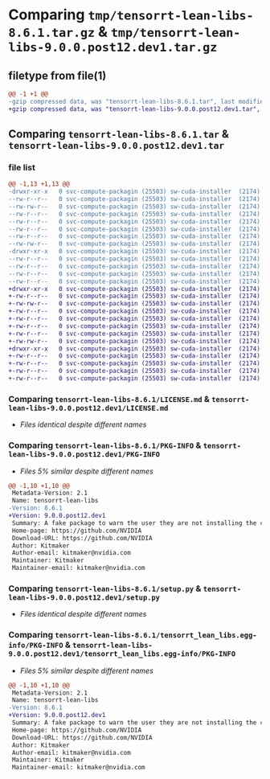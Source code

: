 # Comparing `tmp/tensorrt-lean-libs-8.6.1.tar.gz` & `tmp/tensorrt-lean-libs-9.0.0.post12.dev1.tar.gz`

## filetype from file(1)

```diff
@@ -1 +1 @@
-gzip compressed data, was "tensorrt-lean-libs-8.6.1.tar", last modified: Wed May  3 00:01:47 2023, max compression
+gzip compressed data, was "tensorrt-lean-libs-9.0.0.post12.dev1.tar", last modified: Thu Aug  3 20:55:03 2023, max compression
```

## Comparing `tensorrt-lean-libs-8.6.1.tar` & `tensorrt-lean-libs-9.0.0.post12.dev1.tar`

### file list

```diff
@@ -1,13 +1,13 @@
-drwxr-xr-x   0 svc-compute-packagin (25503) sw-cuda-installer  (2174)        0 2023-05-03 00:01:47.518997 tensorrt-lean-libs-8.6.1/
--rw-r--r--   0 svc-compute-packagin (25503) sw-cuda-installer  (2174)      450 2023-05-03 00:01:47.000000 tensorrt-lean-libs-8.6.1/ERROR.txt
--rw-rw-r--   0 svc-compute-packagin (25503) sw-cuda-installer  (2174)    11336 2023-04-29 02:47:53.000000 tensorrt-lean-libs-8.6.1/LICENSE.md
--rw-r--r--   0 svc-compute-packagin (25503) sw-cuda-installer  (2174)       18 2023-05-03 00:01:47.000000 tensorrt-lean-libs-8.6.1/PACKAGE_NAME
--rw-r--r--   0 svc-compute-packagin (25503) sw-cuda-installer  (2174)     1619 2023-05-03 00:01:47.518997 tensorrt-lean-libs-8.6.1/PKG-INFO
--rw-r--r--   0 svc-compute-packagin (25503) sw-cuda-installer  (2174)      259 2023-05-03 00:01:47.000000 tensorrt-lean-libs-8.6.1/README.rst
--rw-r--r--   0 svc-compute-packagin (25503) sw-cuda-installer  (2174)       38 2023-05-03 00:01:47.518997 tensorrt-lean-libs-8.6.1/setup.cfg
--rw-rw-r--   0 svc-compute-packagin (25503) sw-cuda-installer  (2174)     4560 2023-04-29 02:47:53.000000 tensorrt-lean-libs-8.6.1/setup.py
-drwxr-xr-x   0 svc-compute-packagin (25503) sw-cuda-installer  (2174)        0 2023-05-03 00:01:47.518997 tensorrt-lean-libs-8.6.1/tensorrt_lean_libs.egg-info/
--rw-r--r--   0 svc-compute-packagin (25503) sw-cuda-installer  (2174)     1619 2023-05-03 00:01:47.000000 tensorrt-lean-libs-8.6.1/tensorrt_lean_libs.egg-info/PKG-INFO
--rw-r--r--   0 svc-compute-packagin (25503) sw-cuda-installer  (2174)      221 2023-05-03 00:01:47.000000 tensorrt-lean-libs-8.6.1/tensorrt_lean_libs.egg-info/SOURCES.txt
--rw-r--r--   0 svc-compute-packagin (25503) sw-cuda-installer  (2174)        1 2023-05-03 00:01:47.000000 tensorrt-lean-libs-8.6.1/tensorrt_lean_libs.egg-info/dependency_links.txt
--rw-r--r--   0 svc-compute-packagin (25503) sw-cuda-installer  (2174)       22 2023-05-03 00:01:47.000000 tensorrt-lean-libs-8.6.1/tensorrt_lean_libs.egg-info/top_level.txt
+drwxr-xr-x   0 svc-compute-packagin (25503) sw-cuda-installer  (2174)        0 2023-08-03 20:55:03.881907 tensorrt-lean-libs-9.0.0.post12.dev1/
+-rw-r--r--   0 svc-compute-packagin (25503) sw-cuda-installer  (2174)      450 2023-08-03 20:55:03.000000 tensorrt-lean-libs-9.0.0.post12.dev1/ERROR.txt
+-rw-rw-r--   0 svc-compute-packagin (25503) sw-cuda-installer  (2174)    11336 2023-07-05 21:17:33.000000 tensorrt-lean-libs-9.0.0.post12.dev1/LICENSE.md
+-rw-r--r--   0 svc-compute-packagin (25503) sw-cuda-installer  (2174)       18 2023-08-03 20:55:03.000000 tensorrt-lean-libs-9.0.0.post12.dev1/PACKAGE_NAME
+-rw-r--r--   0 svc-compute-packagin (25503) sw-cuda-installer  (2174)     1631 2023-08-03 20:55:03.881907 tensorrt-lean-libs-9.0.0.post12.dev1/PKG-INFO
+-rw-r--r--   0 svc-compute-packagin (25503) sw-cuda-installer  (2174)      259 2023-08-03 20:55:03.000000 tensorrt-lean-libs-9.0.0.post12.dev1/README.rst
+-rw-r--r--   0 svc-compute-packagin (25503) sw-cuda-installer  (2174)       38 2023-08-03 20:55:03.881907 tensorrt-lean-libs-9.0.0.post12.dev1/setup.cfg
+-rw-rw-r--   0 svc-compute-packagin (25503) sw-cuda-installer  (2174)     4560 2023-07-05 21:17:33.000000 tensorrt-lean-libs-9.0.0.post12.dev1/setup.py
+drwxr-xr-x   0 svc-compute-packagin (25503) sw-cuda-installer  (2174)        0 2023-08-03 20:55:03.881907 tensorrt-lean-libs-9.0.0.post12.dev1/tensorrt_lean_libs.egg-info/
+-rw-r--r--   0 svc-compute-packagin (25503) sw-cuda-installer  (2174)     1631 2023-08-03 20:55:03.000000 tensorrt-lean-libs-9.0.0.post12.dev1/tensorrt_lean_libs.egg-info/PKG-INFO
+-rw-r--r--   0 svc-compute-packagin (25503) sw-cuda-installer  (2174)      221 2023-08-03 20:55:03.000000 tensorrt-lean-libs-9.0.0.post12.dev1/tensorrt_lean_libs.egg-info/SOURCES.txt
+-rw-r--r--   0 svc-compute-packagin (25503) sw-cuda-installer  (2174)        1 2023-08-03 20:55:03.000000 tensorrt-lean-libs-9.0.0.post12.dev1/tensorrt_lean_libs.egg-info/dependency_links.txt
+-rw-r--r--   0 svc-compute-packagin (25503) sw-cuda-installer  (2174)       22 2023-08-03 20:55:03.000000 tensorrt-lean-libs-9.0.0.post12.dev1/tensorrt_lean_libs.egg-info/top_level.txt
```

### Comparing `tensorrt-lean-libs-8.6.1/LICENSE.md` & `tensorrt-lean-libs-9.0.0.post12.dev1/LICENSE.md`

 * *Files identical despite different names*

### Comparing `tensorrt-lean-libs-8.6.1/PKG-INFO` & `tensorrt-lean-libs-9.0.0.post12.dev1/PKG-INFO`

 * *Files 5% similar despite different names*

```diff
@@ -1,10 +1,10 @@
 Metadata-Version: 2.1
 Name: tensorrt-lean-libs
-Version: 8.6.1
+Version: 9.0.0.post12.dev1
 Summary: A fake package to warn the user they are not installing the correct package.
 Home-page: https://github.com/NVIDIA
 Download-URL: https://github.com/NVIDIA
 Author: Kitmaker
 Author-email: kitmaker@nvidia.com
 Maintainer: Kitmaker
 Maintainer-email: kitmaker@nvidia.com
```

### Comparing `tensorrt-lean-libs-8.6.1/setup.py` & `tensorrt-lean-libs-9.0.0.post12.dev1/setup.py`

 * *Files identical despite different names*

### Comparing `tensorrt-lean-libs-8.6.1/tensorrt_lean_libs.egg-info/PKG-INFO` & `tensorrt-lean-libs-9.0.0.post12.dev1/tensorrt_lean_libs.egg-info/PKG-INFO`

 * *Files 5% similar despite different names*

```diff
@@ -1,10 +1,10 @@
 Metadata-Version: 2.1
 Name: tensorrt-lean-libs
-Version: 8.6.1
+Version: 9.0.0.post12.dev1
 Summary: A fake package to warn the user they are not installing the correct package.
 Home-page: https://github.com/NVIDIA
 Download-URL: https://github.com/NVIDIA
 Author: Kitmaker
 Author-email: kitmaker@nvidia.com
 Maintainer: Kitmaker
 Maintainer-email: kitmaker@nvidia.com
```


